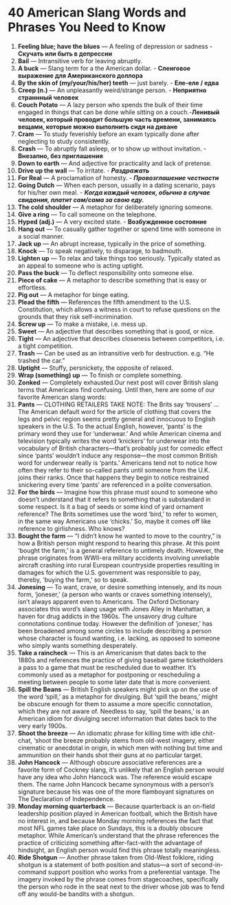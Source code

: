 # 40 American Slang Words and Phrases You Need to Know

1. **Feeling  blue; have the blues** — A feeling of depression or sadness - **Скучать или быть в депрессии**
1. **Bail** — Intransitive verb for leaving abruptly.
1. **A buck** — Slang term for a the American dollar. - **Сленговое выражение для Американского доллора**
1. **By the skin of (my/your/his/her) teeth** — just barely. - **Еле-еле / едва**
1. **Creep (n.)** —  An unpleasantly weird/strange person. - **Неприятно страннный человек**
1. **Couch Potato** — A lazy person who spends the bulk of their time engaged in things that can be done while sitting on a couch.-**Ленивый человек, который проводит большую часть времени, занимаясь вещами, которые можно выполнить сидя на диване**
1. **Cram** — To study feverishly before an exam typically done after neglecting to study consistently.
1. **Crash** — To abruptly fall  asleep, or to show up without invitation. - **Внезапно, без приглашения**
1. **Down to earth** — And adjective for practicality and lack of pretense.
1. **Drive up the wall** — To irritate. - ***Раздражать***
1. **For Real** — A proclamation of honesty. - ***Провозглашение честности***
1. **Going Dutch** — When each person, usually in a dating scenario, pays for his/her own meal. - ***Когда каждый человек, обычно в случае свидания, платит сам/сама за свою еду.*** 
1. **The cold shoulder** — A metaphor for deliberately ignoring someone.
1. **Give a ring** — To call someone on the telephone.
1. **Hyped (adj.)** — A very excited state. - **Возбужденное состояние**
1. **Hang out** — To casually gather together or spend time with someone in a social manner.
1. **Jack up** — An abrupt increase, typically in the price of something.
1. **Knock** — To speak negatively, to disparage, to badmouth.
1. **Lighten up** — To relax and take things too seriously. Typically stated as an appeal to someone who is acting uptight.
1. **Pass the buck** — To deflect responsibility onto someone else.
1. **Piece of cake** — A metaphor to describe something that is easy or effortless.
1. **Pig out** — A metaphor for binge eating.
1. **Plead the fifth** — References the fifth amendment to the U.S. Constitution, which allows a witness in court to refuse questions on the grounds that they risk self-incrimination.
1. **Screw up** — To make a mistake, i.e. mess up.
1. **Sweet** — An adjective that describes something that is good, or nice.
1. **Tight** — An adjective that describes closeness between competitors, i.e. a tight competition.
1. **Trash** — Can be used as an intransitive verb for destruction. e.g. “He trashed the car.”
1. **Uptight** — Stuffy, persnickety, the opposite of relaxed.
1. **Wrap (something) up** — To finish or complete something.
1. **Zonked** — Completely exhausted.Our next post will cover British slang terms that Americans find confusing. Until then, here are some of our favorite American slang words:
1. **Pants** — CLOTHING RETAILERS TAKE NOTE: The Brits say ‘trousers’ … The American default word for the article of clothing that covers the legs and pelvic region seems pretty general and innocuous to English speakers in the U.S. To the actual English, however, ‘pants’ is the primary word they use for ‘underwear.’ And while American cinema and television typically writes the word ‘knickers’ for underwear into the vocabulary of British characters—that’s probably just for comedic effect since ‘pants’ wouldn’t induce any response—the most common British word for underwear really is ‘pants.’ Americans tend not to notice how often they refer to their so-called pants until someone from the U.K. joins their ranks. Once that happens they begin to notice restrained snickering every time ‘pants’ are referenced in a polite conversation.
1. **For the birds** — Imagine how this phrase must sound to someone who doesn’t understand that it refers to something that is substandard in some respect. Is it a bag of seeds or some kind of yard ornament reference? The Brits sometimes use the word ‘bird,’ to refer to women, in the same way Americans use ‘chicks.’ So, maybe it comes off like reference to girlishness. Who knows?
1. **Bought the farm** — ”I didn’t know he wanted to move to the country,” is how a British person might respond to hearing this phrase. At this point ‘bought the farm,’ is a general reference to untimely death. However, the phrase originates from WWII-era military accidents involving unreliable aircraft crashing into rural European countryside properties resulting in damages for which the U.S. government was responsible to pay, thereby, ‘buying the farm,’ so to speak.
1. **Jonesing** — To want, crave, or desire something intensely, and its noun form, ‘joneser,’ (a person who wants or craves something intensely), isn’t always apparent even to Americans. The Oxford Dictionary associates this word’s slang usage with Jones Alley in Manhattan, a haven for drug addicts in the 1960s. The unsavory drug culture connotations continue today. However the definition of ‘joneser,’ has been broadened among some circles to include describing a person whose character is found wanting, i.e. lacking, as opposed to someone who simply wants something desperately.
1. **Take a raincheck** — This is an Americanism that dates back to the 1880s and references the practice of giving baseball game ticketholders a pass to a game that must be rescheduled due to weather. It’s commonly used as a metaphor for postponing or rescheduling a meeting between people to some later date that is more convenient.
1. **Spill the Beans** — British English speakers might pick up on the use of the word ‘spill,’ as a metaphor for divulging. But ‘spill the beans,’ might be obscure enough for them to assume a more specific connotation, which they are not aware of. Needless to say, ‘spill the beans,’ is an American idiom for divulging secret information that dates back to the very early 1900s.
1. **Shoot the breeze** — An idiomatic phrase for killing time with idle chit-chat, ‘shoot the breeze probably stems from old-west imagery, either cinematic or anecdotal in origin, in which men with nothing but time and ammunition on their hands shot their guns at no particular target.  
1. **John Hancock** — Although obscure associative references are a favorite form of Cockney slang, it’s unlikely that an English person would have any idea who John Hancock was. The reference would escape them. The name John Hancock became synonymous with a person’s signature because his was one of the more flamboyant signatures on The Declaration of Independence.  
1. **Monday morning quarterback** — Because quarterback is an on-field leadership position played in American football, which the British have no interest in, and because Monday morning references the fact that most NFL games take place on Sundays, this is a doubly obscure metaphor. While American’s understand that the phrase references the practice of criticizing something after-fact-with the advantage of hindsight, an English person would find this phrase totally meaningless.
1. **Ride Shotgun** — Another phrase taken from Old-West folklore, riding shotgun is a statement of both position and status—a sort of second-in-command support position who works from a preferential vantage. The imagery invoked by the phrase comes from stagecoaches, specifically the person who rode in the seat next to the driver whose job was to fend off any would-be bandits with a shotgun.
